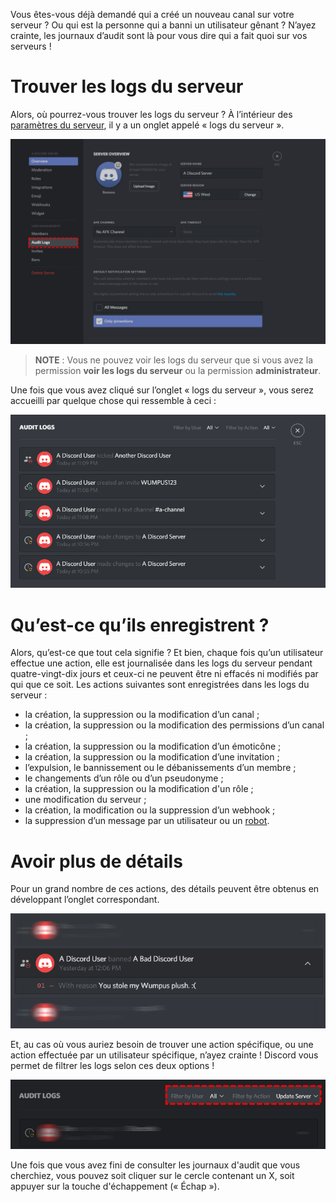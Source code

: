 <!-- TITLE: [FR] Logs du serveur -->
<!-- SUBTITLE: Informations concernant les logs des serveurs Discord -->

Vous êtes-vous déjà demandé qui a créé un nouveau canal sur votre serveur ? Ou qui est la personne qui a banni un utilisateur gênant ? N’ayez crainte, les journaux d’audit sont là pour vous dire qui a fait quoi sur vos serveurs !

# Trouver les logs du serveur
Alors, où pourrez-vous trouver les logs du serveur ? À l’intérieur des [paramètres du serveur](/server-settings), il y a un onglet appelé « logs du serveur ».

![Logs du serveur : onglet](/uploads/audit-logs/audit-logs-2.png "Logs du serveur : onglet")

> **NOTE** : Vous ne pouvez voir les logs du serveur que si vous avez la permission **voir les logs du serveur** ou la permission **administrateur**.

Une fois que vous avez cliqué sur l’onglet « logs du serveur », vous serez accueilli par quelque chose qui ressemble à ceci :

![Logs du serveur : exemple](/uploads/audit-logs/audit-logs-3.png "Logs du serveur : exemple")

# Qu’est-ce qu’ils enregistrent ?

Alors, qu’est-ce que tout cela signifie ? Et bien, chaque fois qu’un utilisateur effectue une action, elle est journalisée dans les logs du serveur pendant quatre-vingt-dix jours et ceux-ci ne peuvent être ni effacés ni modifiés par qui que ce soit. Les actions suivantes sont enregistrées dans les logs du serveur :

* la création, la suppression ou la modification d’un canal ;
* la création, la suppression ou la modification des permissions d’un canal ;
* la création, la suppression ou la modification d’un émoticône ;
* la création, la suppression ou la modification d’une invitation ;
* l’expulsion, le bannissement ou le débanissements d’un membre ;
* le changements d’un rôle ou d’un pseudonyme ;
* la création, la suppression ou la modification d'un rôle ;
* une modification du serveur ;
* la création, la modification ou la suppression d’un webhook ;
* la suppression d’un message par un utilisateur ou un [robot](/fr/bots).


# Avoir plus de détails
Pour un grand nombre de ces actions, des détails peuvent être obtenus en développant l’onglet correspondant.

![Logs du serveur : détails](/uploads/audit-logs/audit-logs-1.png "Logs du serveur : détails")

Et, au cas où vous auriez besoin de trouver une action spécifique, ou une action effectuée par un utilisateur spécifique, n’ayez crainte ! Discord vous permet de filtrer les logs selon ces deux options !

![Logs du serveur : filtres](/uploads/audit-logs/audit-logs-4.png "Logs du serveur : filtres")

Une fois que vous avez fini de consulter les journaux d'audit que vous cherchiez, vous pouvez soit cliquer sur le cercle contenant un X, soit appuyer sur la touche d'échappement (« Échap »).